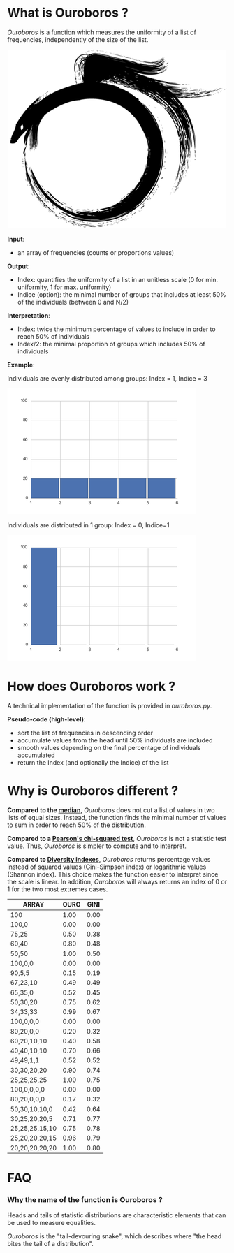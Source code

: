 
# What is Ouroboros ?

_Ouroboros_ is a function which measures the uniformity of a list of frequencies, independently of the size of the list.

<p align="center">
  <img src="ouroboros.gif"/>
</p>

__Input__:
* an array of frequencies (counts or proportions values) 

__Output__:
* Index: quantifies the uniformity of a list in an unitless scale (0 for min. uniformity, 1 for max. uniformity)
* Indice (option): the minimal number of groups that includes at least 50\% of the individuals (between 0 and N/2)

__Interpretation__:
* Index: twice the minimum percentage of values to include in order to reach 50% of individuals
* Index/2: the minimal proportion of groups which includes 50% of individuals

__Example__:

Individuals are evenly distributed among groups: Index = 1, Indice = 3

![Individuals are evenly distributed among groups: Index = 1, Indice = 3](example/uniform.png)

Individuals are distributed in 1 group: Index = 0, Indice=1

![Individuals are distributed in 1 group - Index = 0, Indice=1](example/not-uniform.png)

# How does Ouroboros work ?

A technical implementation of the function is provided in _ouroboros.py_.

__Pseudo-code (high-level)__:
- sort the list of frequencies in descending order
- accumulate values from the head until 50% individuals are included
- smooth values depending on the final percentage of individuals accumulated
- return the Index (and optionally the Indice) of the list

# Why is Ouroboros different ?

__Compared to the [median](https://en.wikipedia.org/wiki/Median)__, _Ouroboros_
does not cut a list of values in two lists of equal sizes. Instead, the function
finds the minimal number of values to sum in order to reach 50% of the distribution. 

__Compared to a
[Pearson's chi-squared test](https://en.wikipedia.org/wiki/Pearson%27s_chi-squared_test#Discrete_uniform_distribution)__,
_Ouroboros_ is not a statistic test value. Thus, _Ouroboros_ is simpler to compute and to interpret.

__Compared to
[Diversity indexes](https://en.wikipedia.org/wiki/Diversity_index)__, _Ouroboros_
returns percentage values instead of squared values (Gini-Simpson index) or
logarithmic values (Shannon index). This choice makes the function easier to
interpret since the scale is linear. In addition,
_Ouroboros_ will always returns an index of 0 or 1 for the two most extremes cases.

ARRAY           | OURO | GINI
----------------|------|-----
100             | 1.00 | 0.00
100,0           | 0.00 | 0.00
75,25           | 0.50 | 0.38
60,40           | 0.80 | 0.48
50,50           | 1.00 | 0.50
100,0,0         | 0.00 | 0.00
90,5,5          | 0.15 | 0.19
67,23,10        | 0.49 | 0.49
65,35,0         | 0.52 | 0.45
50,30,20        | 0.75 | 0.62
34,33,33        | 0.99 | 0.67
100,0,0,0       | 0.00 | 0.00
80,20,0,0       | 0.20 | 0.32
60,20,10,10     | 0.40 | 0.58
40,40,10,10     | 0.70 | 0.66
49,49,1,1       | 0.52 | 0.52
30,30,20,20     | 0.90 | 0.74
25,25,25,25     | 1.00 | 0.75
100,0,0,0,0     | 0.00 | 0.00
80,20,0,0,0     | 0.17 | 0.32
50,30,10,10,0   | 0.42 | 0.64
30,25,20,20,5   | 0.71 | 0.77
25,25,25,15,10  | 0.75 | 0.78
25,20,20,20,15  | 0.96 | 0.79
20,20,20,20,20  | 1.00 | 0.80

# FAQ

### Why the name of the function is Ouroboros ?

Heads and tails of statistic distributions are characteristic elements that can be used to measure equalities.

_Ouroboros_ is the "tail-devouring snake", which describes where "the head bites the tail of a distribution".
